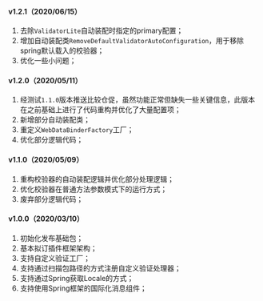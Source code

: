 #### v1.2.1（2020/06/15）
1. 去除`ValidatorLite`自动装配时指定的primary配置；
2. 增加自动装配类`RemoveDefaultValidatorAutoConfiguration`，用于移除spring默认载入的校验器；
3. 优化一些小问题；

#### v1.2.0（2020/05/11）
1. 经测试`1.1.0`版本推送比较仓促，虽然功能正常但缺失一些关键信息，此版本在之前基础上进行了代码重构并优化了大量配置项；
2. 新增部分自动装配类；
3. 重定义`WebDataBinderFactory`工厂；
4. 优化部分逻辑代码；

#### v1.1.0（2020/05/09）
1. 重构校验器的自动装配逻辑并优化部分处理逻辑；
2. 优化校验器在普通方法参数模式下的运行方式；
3. 废弃部分逻辑代码；

#### v1.0.0（2020/03/10）

1. 初始化发布基础包；
2. 基本拟订插件框架架构；
3. 支持自定义验证工厂；
4. 支持通过扫描包路径的方式注册自定义验证处理器；
5. 支持通过Spring获取Locale的方式；
6. 支持使用Spring框架的国际化消息组件；


